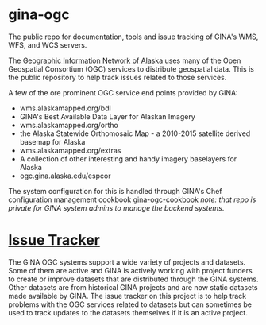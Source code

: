 # gina-ogc
The public repo for documentation, tools and issue tracking of GINA's WMS, WFS, and WCS servers.

The [Geographic Information Network of Alaska](http://gina.alaska.edu) uses many of the Open Geospatial Consortium (OGC) services to distribute geospatial data.  This is the public repository to help track issues related to those services.

A few of the ore prominent OGC service end points provided by GINA:
 * wms.alaskamapped.org/bdl
  * GINA's Best Available Data Layer for Alaskan Imagery
 * wms.alaskamapped.org/ortho
  * the Alaska Statewide Orthomosaic Map - a 2010-2015 satellite derived basemap for Alaska
 * wms.alaskamapped.org/extras
  * A collection of other interesting and handy imagery baselayers for Alaska
 * ogc.gina.alaska.edu/espcor

The system configuration for this is handled through GINA's Chef configuration management cookbook [gina-ogc-cookbook](https://github.com/gina-alaska/gina-ogc-cookbook) *note: that repo is private for GINA system admins to manage the backend systems*.

# [Issue Tracker](https://github.com/gina-alaska/gina-ogc/issues)

The GINA OGC systems support a wide variety of projects and datasets.  Some of them are active and GINA is actively working with project funders to create or improve datasets that are distributed through the GINA systems.  Other datasets are from historical GINA projects and are now static datasets made available by GINA.  The issue tracker on this project is to help track problems with the OGC services related to datasets but can sometimes be used to track updates to the datasets themselves if it is an active project.
